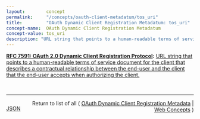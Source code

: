 ```yaml
---
layout:        concept
permalink:     "/concepts/oauth-client-metadatum/tos_uri"
title:         "OAuth Dynamic Client Registration Metadatum: tos_uri"
concept-name:  OAuth Dynamic Client Registration Metadatum
concept-value: tos_uri
description: "URL string that points to a human-readable terms of service document for the client that describes a contractual relationship between the end-user and the client that the end-user accepts when authorizing the client."
---
```


**[RFC 7591: OAuth 2.0 Dynamic Client Registration Protocol](/specs/IETF/RFC/7591 "This specification defines mechanisms for dynamically registering OAuth 2.0 clients with authorization servers. Registration requests send a set of desired client metadata values to the authorization server. The resulting registration responses return a client identifier to use at the authorization server and the client metadata values registered for the client. The client can then use this registration information to communicate with the authorization server using the OAuth 2.0 protocol. This specification also defines a set of common client metadata fields and values for clients to use during registration."):** [URL string that points to a human-readable terms of service document for the client that describes a contractual relationship between the end-user and the client that the end-user accepts when authorizing the client.](http://tools.ietf.org/html/rfc7591#section-2 "Read documentation for OAuth Dynamic Client Registration Metadatum &#34;tos_uri&#34;")

<br/>
<hr/>

<p style="float : left"><a href="./tos_uri.json" title="JSON representing this particular Web Concept value">JSON</a></p>
<p style="text-align: right">Return to list of all ( <a href="../oauth-client-metadata">OAuth Dynamic Client Registration Metadata</a> | <a href="../">Web Concepts</a> )</p>

